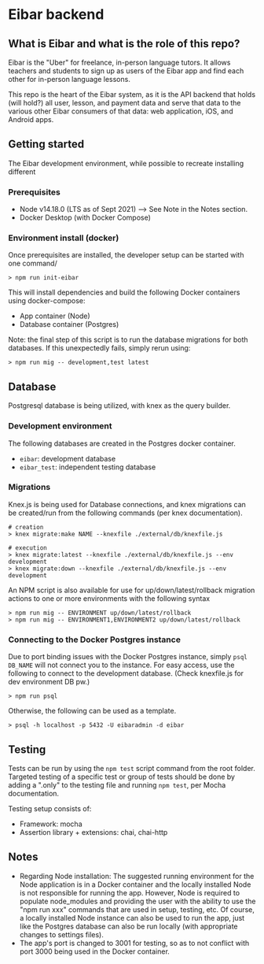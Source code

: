 # Eibar backend

## What is Eibar and what is the role of this repo?

Eibar is the "Uber" for freelance, in-person language tutors. It allows teachers and students to sign up as users of the Eibar app and find each other for in-person language lessons.

This repo is the heart of the Eibar system, as it is the API backend that holds (will hold?) all user, lesson, and payment data and serve that data to the various other Eibar consumers of that data: web application, iOS, and Android apps.

## Getting started

The Eibar development environment, while possible to recreate installing different

### Prerequisites

- Node v14.18.0 (LTS as of Sept 2021) --> See Note in the Notes section.
- Docker Desktop (with Docker Compose)

### Environment install (docker)

Once prerequisites are installed, the developer setup can be started with one command/

```
> npm run init-eibar
```

This will install dependencies and build the following Docker containers using docker-compose:

- App container (Node)
- Database container (Postgres)

Note: the final step of this script is to run the database migrations for both databases. If this unexpectedly fails, simply rerun using:

```
> npm run mig -- development,test latest
```

## Database

Postgresql database is being utilized, with knex as the query builder.

### Development environment

The following databases are created in the Postgres docker container.

- `eibar`: development database
- `eibar_test`: independent testing database

### Migrations

Knex.js is being used for Database connections, and knex migrations can be created/run from the following commands (per knex documentation).

```
# creation
> knex migrate:make NAME --knexfile ./external/db/knexfile.js

# execution
> knex migrate:latest --knexfile ./external/db/knexfile.js --env development
> knex migrate:down --knexfile ./external/db/knexfile.js --env development
```

An NPM script is also available for use for up/down/latest/rollback migration actions to one or more environments with the following syntax

```
> npm run mig -- ENVIRONMENT up/down/latest/rollback
> npm run mig -- ENVIRONMENT1,ENVIRONMENT2 up/down/latest/rollback
```

### Connecting to the Docker Postgres instance

Due to port binding issues with the Docker Postgres instance, simply `psql DB_NAME` will not connect you to the instance. For easy access, use the following to connect to the development database. (Check knexfile.js for dev environment DB pw.)

```
> npm run psql
```

Otherwise, the following can be used as a template.

```
> psql -h localhost -p 5432 -U eibaradmin -d eibar
```

## Testing

Tests can be run by using the `npm test` script command from the root folder. Targeted testing of a specific test or group of tests should be done by adding a ".only" to the testing file and running `npm test`, per Mocha documentation.

Testing setup consists of:

- Framework: mocha
- Assertion library + extensions: chai, chai-http

## Notes

- Regarding Node installation: The suggested running environment for the Node application is in a Docker container and the locally installed Node is not responsible for running the app. However, Node is required to populate node_modules and providing the user with the ability to use the "npm run xxx" commands that are used in setup, testing, etc. Of course, a locally installed Node instance can also be used to run the app, just like the Postgres database can also be run locally (with appropriate changes to settings files).
- The app's port is changed to 3001 for testing, so as to not conflict with port 3000 being used in the Docker container.
